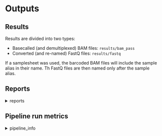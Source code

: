 # Outputs 

## Results

Results are divided into two types:

- Basecalled (and demultiplexed) BAM files: `results/bam_pass`
- Converted (and re-named) FastQ files: `results/fastq`

If a samplesheet was used, the barcoded BAM files will include the sample alias in their name. Th FastQ files are then named only
after the sample alias.

## Reports

<details markdown=1>
<summary>reports</summary>

The results of the basecalling and demultiplexing are summarized in a MultiQC report under `results/reports`.

In addition, there is a folder for each sample containing the NanoStat outputs under `results/sample/sampleA/nanostat`

![multiqc](../images/ont_demux_multiqc.png)

</details>

## Pipeline run metrics

<details markdown=1>
<summary>pipeline_info</summary>

This folder contains the pipeline run metrics

- pipeline_dag.svg - the workflow graph (only available if GraphViz is installed)
- pipeline_report.html - the (graphical) summary of all completed tasks and their resource usage
- pipeline_report.txt - a short summary of this analysis run in text format
- pipeline_timeline.html - chronological report of compute tasks and their duration
- pipeline_trace.txt - Detailed trace log of all processes and their various metrics

</details>
